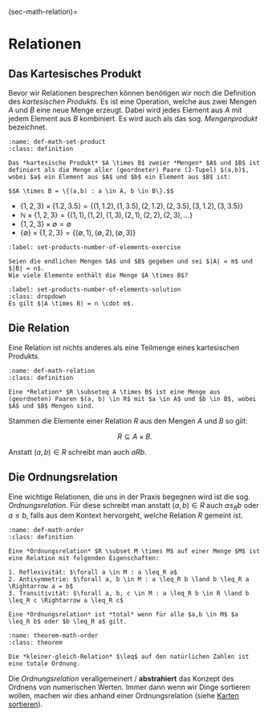 (sec-math-relation)=
# Relationen

## Das Kartesisches Produkt

Bevor wir Relationen besprechen können benötigen wir noch die Definition des *kartesischen Produkts*.
Es ist eine Operation, welche aus zwei Mengen $A$ und $B$ eine neue Menge erzeugt.
Dabei wird jedes Element aus $A$ mit jedem Element aus $B$ kombiniert.
Es wird auch als das sog. *Mengenprodukt* bezeichnet.

```{admonition} Kartesische Produkt
:name: def-math-set-product
:class: definition

Das *kartesische Produkt* $A \times B$ zweier *Mengen* $A$ und $B$ ist definiert als die Menge aller (geordneter) Paare (2-Tupel) $(a,b)$, wobei $a$ ein Element aus $A$ und $b$ ein Element aus $B$ ist:

$$A \times B = \{(a,b) : a \in A, b \in B\}.$$
```

+ $\{1,2,3\} \times \{1.2,3.5\} = \{(1,1.2), (1,3.5), (2,1.2), (2,3.5), (3,1.2), (3,3.5)\}$
+ $\mathbb{N} \times \{1,2,3\} = \{(1,1), (1,2), (1,3), (2,1), (2,2), (2,3), \ldots \}$
+ $\{1,2,3\} \times \emptyset = \emptyset$
+ $\{\emptyset\} \times \{1,2,3\} = \{(\emptyset, 1), (\emptyset, 2), (\emptyset, 3)\}$

```{exercise} Anzahl der Elemente
:label: set-products-number-of-elements-exercise

Seien die endlichen Mengen $A$ und $B$ gegeben und sei $|A| = m$ und $|B| = n$.
Wie viele Elemente enthält die Menge $A \times B$?
```

```{solution} set-products-number-of-elements-exercise
:label: set-products-number-of-elements-solution
:class: dropdown
Es gilt $|A \times B| = n \cdot m$.
```

## Die Relation

Eine Relation ist nichts anderes als eine Teilmenge eines kartesischen Produkts.

```{admonition} Relation (Beziehung)
:name: def-math-relation
:class: definition

Eine *Relation* $R \subseteq A \times B$ ist eine Menge aus (geordneten) Paaren $(a, b) \in R$ mit $a \in A$ und $b \in B$, wobei $A$ und $B$ Mengen sind.
```

Stammen die Elemente einer Relation $R$ aus den Mengen $A$ und $B$ so gilt:

$$R \subseteq A \times B.$$

Anstatt $(a,b) \in R$ schreibt man auch $a R b$.

## Die Ordnungsrelation

Eine wichtige Relationen, die uns in der Praxis begegnen wird ist die sog. *Ordnungsrelation*.
Für diese schreibt man anstatt $(a,b) \in R$ auch $a \leq_R b$ oder $a \leq b$, falls aus dem Kontext hervorgeht, welche Relation $R$ gemeint ist.

```{admonition} (Totale) Ordnungsrelation
:name: def-math-order
:class: definition

Eine *Ordnungsrelation* $R \subset M \times M$ auf einer Menge $M$ ist eine Relation mit folgenden Eigenschaften:

1. Reflexivität: $\forall a \in M : a \leq_R a$
2. Antisymmetrie: $\forall a, b \in M : a \leq_R b \land b \leq_R a \Rightarrow a = b$
3. Transitivität: $\forall a, b, c \in M : a \leq_R b \in R \land b \leq_R c \Rightarrow a \leq_R c$

Eine *Ordnungsrelation* ist *total* wenn für alle $a,b \in M$ $a \leq_R b$ oder $b \leq_R a$ gilt.
```

```{admonition} Totale Ordnung
:name: theorem-math-order
:class: theorem

Die *kleiner-gleich-Relation* $\leq$ auf den natürlichen Zahlen ist eine totale Ordnung.
```

Die *Ordnungsrelation* verallgemeinert / **abstrahiert** das Konzept des Ordnens von numerischen Werten.
Immer dann wenn wir Dinge sortieren wollen, machen wir dies anhand einer Ordnungsrelation (siehe [Karten sortieren](sec-sorting)).